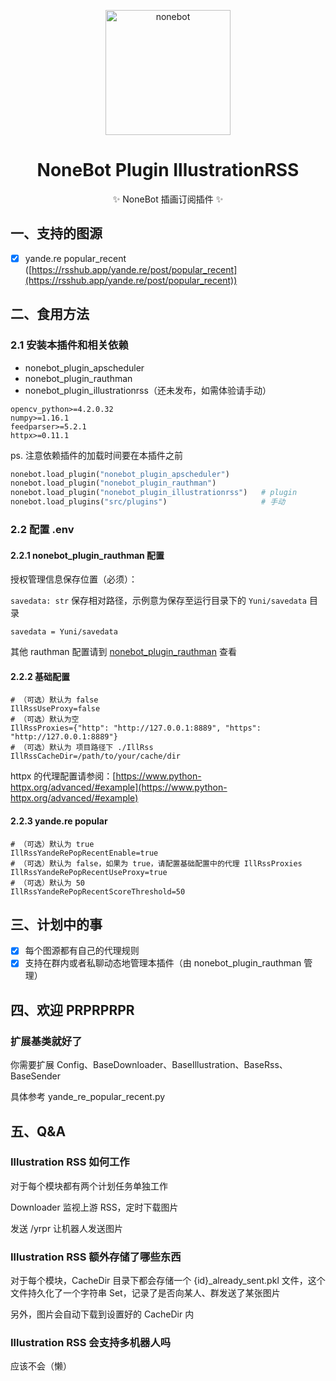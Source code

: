 <p align="center">
  <a href="https://v2.nonebot.dev/"><img src="https://raw.githubusercontent.com/nonebot/nonebot2/master/docs/.vuepress/public/logo.png" width="200" height="200" alt="nonebot"></a>
</p>

<div align="center">

# NoneBot Plugin IllustrationRSS

✨ NoneBot 插画订阅插件 ✨

</div>

## 一、支持的图源

- [x] yande.re popular_recent ([https://rsshub.app/yande.re/post/popular_recent](https://rsshub.app/yande.re/post/popular_recent))

## 二、食用方法

### 2.1 安装本插件和相关依赖

- nonebot_plugin_apscheduler
- nonebot_plugin_rauthman
- nonebot_plugin_illustrationrss（还未发布，如需体验请手动）

```requirements
opencv_python>=4.2.0.32
numpy>=1.16.1
feedparser>=5.2.1
httpx>=0.11.1
```

ps. 注意依赖插件的加载时间要在本插件之前

```python
nonebot.load_plugin("nonebot_plugin_apscheduler")
nonebot.load_plugin("nonebot_plugin_rauthman")
nonebot.load_plugin("nonebot_plugin_illustrationrss")   # plugin
nonebot.load_plugins("src/plugins")                     # 手动
```

### 2.2 配置 .env

#### 2.2.1 nonebot_plugin_rauthman 配置

授权管理信息保存位置（必须）：

`savedata: str` 保存相对路径，示例意为保存至运行目录下的 `Yuni/savedata` 目录

```env
savedata = Yuni/savedata
```

其他 rauthman 配置请到 [nonebot_plugin_rauthman](https://github.com/Lancercmd/nonebot_plugin_rauthman) 查看

#### 2.2.2 基础配置

```env
# （可选）默认为 false
IllRssUseProxy=false
# （可选）默认为空
IllRssProxies={"http": "http://127.0.0.1:8889", "https": "http://127.0.0.1:8889"}
# （可选）默认为 项目路径下 ./IllRss
IllRssCacheDir=/path/to/your/cache/dir
```

httpx 的代理配置请参阅：[https://www.python-httpx.org/advanced/#example](https://www.python-httpx.org/advanced/#example)

#### 2.2.3 yande.re popular

```env
# （可选）默认为 true
IllRssYandeRePopRecentEnable=true
# （可选）默认为 false，如果为 true，请配置基础配置中的代理 IllRssProxies
IllRssYandeRePopRecentUseProxy=true
# （可选）默认为 50
IllRssYandeRePopRecentScoreThreshold=50
```

## 三、计划中的事

- [x] 每个图源都有自己的代理规则
- [x] 支持在群内或者私聊动态地管理本插件（由 nonebot_plugin_rauthman 管理）

## 四、欢迎 PRPRPRPR

### 扩展基类就好了

你需要扩展 Config、BaseDownloader、BaseIllustration、BaseRss、BaseSender

具体参考 yande_re_popular_recent.py

## 五、Q&A

### Illustration RSS 如何工作

对于每个模块都有两个计划任务单独工作

Downloader 监视上游 RSS，定时下载图片

发送 /yrpr 让机器人发送图片

### Illustration RSS 额外存储了哪些东西

对于每个模块，CacheDir 目录下都会存储一个 {id}_already_sent.pkl 文件，这个文件持久化了一个字符串 Set，记录了是否向某人、群发送了某张图片

另外，图片会自动下载到设置好的 CacheDir 内

### Illustration RSS 会支持多机器人吗

应该不会（懒）
